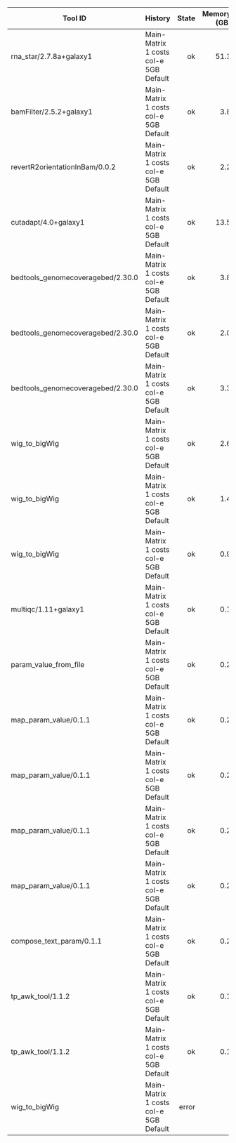 | Tool ID | History | State | Memory (GB) | Runtime (sec)|
|---|---|---:|---:|---:|
| rna_star/2.7.8a+galaxy1 | Main-Matrix 1 costs col-e 5GB Default | ok | 51.3 |   982 |
| bamFilter/2.5.2+galaxy1 | Main-Matrix 1 costs col-e 5GB Default | ok | 3.8 |   715 |
| revertR2orientationInBam/0.0.2 | Main-Matrix 1 costs col-e 5GB Default | ok | 2.2 |   440 |
| cutadapt/4.0+galaxy1 | Main-Matrix 1 costs col-e 5GB Default | ok | 13.5 |   402 |
| bedtools_genomecoveragebed/2.30.0 | Main-Matrix 1 costs col-e 5GB Default | ok | 3.8 |   217 |
| bedtools_genomecoveragebed/2.30.0 | Main-Matrix 1 costs col-e 5GB Default | ok | 2.0 |   165 |
| bedtools_genomecoveragebed/2.30.0 | Main-Matrix 1 costs col-e 5GB Default | ok | 3.3 |   158 |
| wig_to_bigWig | Main-Matrix 1 costs col-e 5GB Default | ok | 2.6 |    35 |
| wig_to_bigWig | Main-Matrix 1 costs col-e 5GB Default | ok | 1.4 |    18 |
| wig_to_bigWig | Main-Matrix 1 costs col-e 5GB Default | ok | 0.9 |    17 |
| multiqc/1.11+galaxy1 | Main-Matrix 1 costs col-e 5GB Default | ok | 0.1 |     8 |
| param_value_from_file | Main-Matrix 1 costs col-e 5GB Default | ok | 0.2 |     4 |
| map_param_value/0.1.1 | Main-Matrix 1 costs col-e 5GB Default | ok | 0.2 |     4 |
| map_param_value/0.1.1 | Main-Matrix 1 costs col-e 5GB Default | ok | 0.2 |     4 |
| map_param_value/0.1.1 | Main-Matrix 1 costs col-e 5GB Default | ok | 0.2 |     3 |
| map_param_value/0.1.1 | Main-Matrix 1 costs col-e 5GB Default | ok | 0.2 |     3 |
| compose_text_param/0.1.1 | Main-Matrix 1 costs col-e 5GB Default | ok | 0.2 |     3 |
| tp_awk_tool/1.1.2 | Main-Matrix 1 costs col-e 5GB Default | ok | 0.1 |     1 |
| tp_awk_tool/1.1.2 | Main-Matrix 1 costs col-e 5GB Default | ok | 0.1 |     1 |
| wig_to_bigWig | Main-Matrix 1 costs col-e 5GB Default | error |  |  |
